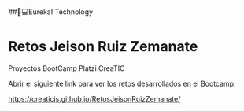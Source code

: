 ##🤖💻Eureka! Technology

# Retos Jeison Ruiz Zemanate 
Proyectos BootCamp Platzi CreaTIC

Abrir el siguiente link para ver los retos desarrollados en el Bootcamp. 

https://creaticjs.github.io/RetosJeisonRuizZemanate/
